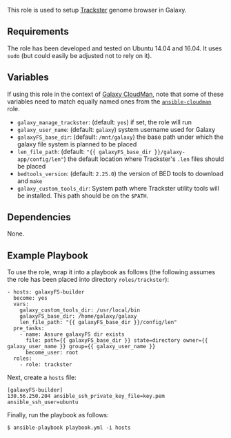 This role is used to setup [Trackster][trackster] genome browser in Galaxy.

Requirements
------------
The role has been developed and tested on Ubuntu 14.04 and 16.04. It uses
`sudo` (but could easily be adjusted not to rely on it).

Variables
---------
If using this role in the context of [Galaxy CloudMan][cm], note that some of these
variables need to match equally named ones from the [`ansible-cloudman`][acm]
role.

 - `galaxy_manage_trackster`: (default: `yes`) if set, the role will run
 - `galaxy_user_name`: (default: `galaxy`) system username used for Galaxy
 - `galaxyFS_base_dir`: (default: `/mnt/galaxy`) the base path under which the
    galaxy file system is planned to be placed
 - `len_file_path`: (default: `"{{ galaxyFS_base_dir }}/galaxy-app/config/len"`)
    the default location where Trackster's `.len` files should be placed
 - `bedtools_version`: (default: `2.25.0`) the version of BED tools to download
    and `make`
 - `galaxy_custom_tools_dir`: System path where Trackster utility tools will be
    installed. This path should be on the `$PATH`.

Dependencies
------------
None.

Example Playbook
----------------
To use the role, wrap it into a playbook as follows (the following assumes the
role has been placed into directory `roles/trackster`):

    - hosts: galaxyFS-builder
      become: yes
      vars:
        galaxy_custom_tools_dir: /usr/local/bin
        galaxyFS_base_dir: /home/galaxy/galaxy
        len_file_path: "{{ galaxyFS_base_dir }}/config/len"
      pre_tasks:
        - name: Assure galaxyFS dir exists
          file: path={{ galaxyFS_base_dir }} state=directory owner={{ galaxy_user_name }} group={{ galaxy_user_name }}
          become_user: root
      roles:
        - role: trackster

Next, create a `hosts` file:

    [galaxyFS-builder]
    130.56.250.204 ansible_ssh_private_key_file=key.pem ansible_ssh_user=ubuntu

Finally, run the playbook as follows:

    $ ansible-playbook playbook.yml -i hosts

[trackster]: https://wiki.galaxyproject.org/Learn/Visualization
[cm]: https://wiki.galaxyproject.org/CloudMan/
[acm]: https://github.com/galaxyproject/ansible-cloudman
